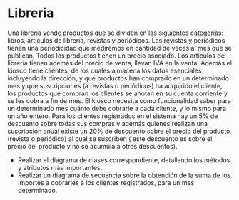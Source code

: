 # Libreria

Una librería vende productos que se dividen en las siguientes categorías: libros, artículos de librería, revistas y
periódicos. Las revistas y periódicos tienen una periodicidad que mediremos en cantidad de veces al mes que se publican.
Todos los productos tienen un precio asociado. Los artículos de librería tienen además del precio de venta, llevan IVA
en la venta. Además el kiosco tiene clientes, de los cuales almacena los datos esenciales incluyendo la dirección, y que
productos han comprado en un determinado mes y que suscripciones (a revistas o periódicos) ha adquirido el cliente, los
productos que compran los clientes se anotan en su cuenta corriente y se les cobra a fin de mes. El kiosco necesita como
funcionalidad saber para un determinado mes cuánto debe cobrarle a cada cliente, y lo mismo para un año entero. Para los
clientes registrados en el sistema hay un 5% de descuento sobre todas sus compras y además quienes realizan una
suscripción anual existe un 20% de descuento sobre el precio del producto (revista o periódico) al cual se suscriben (
este descuento es sobre el precio del producto y no se acumula a otros descuentos).

- Realizar el diagrama de clases correspondiente, detallando los métodos y atributos más importantes.
- Realizar un diagrama de secuencia sobre la obtención de la suma de los importes a cobrarles a los clientes
  registrados, para un mes determinado. 